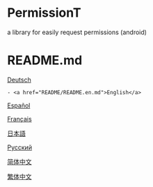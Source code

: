 # PermissionT
a library for easily request permissions (android)

# README.md

<a href="README/README.de.md">Deutsch</a>

```
- <a href="README/README.en.md">English</a>
```



<a href="README/README.es.md">Español</a>

<a href="README/README.fr.md">Français</a>

<a href="README/README.jp.md">日本語</a>

<a href="README/README.ru.md">Русский</a>

<a href="README/README.zh_CN.md">简体中文</a>

<a href="README/README.zn_TW.md">繁体中文</a>

